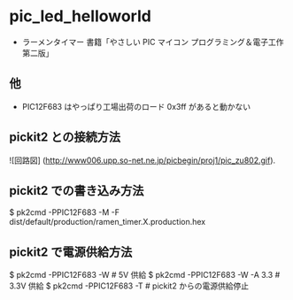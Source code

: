 pic_led_helloworld
==================
- ラーメンタイマー
 書籍「やさしい PIC マイコン プログラミング＆電子工作 第二版」


他
--
- PIC12F683 はやっぱり工場出荷のロード 0x3ff があると動かない


pickit2 との接続方法
--------------------
![回路図] (http://www006.upp.so-net.ne.jp/picbegin/proj1/pic_zu802.gif).

pickit2 での書き込み方法
------------------------
$ pk2cmd -PPIC12F683 -M -F dist/default/production/ramen_timer.X.production.hex


pickit2 で電源供給方法
----------------------
$ pk2cmd -PPIC12F683 -W         # 5V 供給
$ pk2cmd -PPIC12F683 -W -A 3.3  # 3.3V 供給
$ pk2cmd -PPIC12F683 -T         # pickit2 からの電源供給停止
